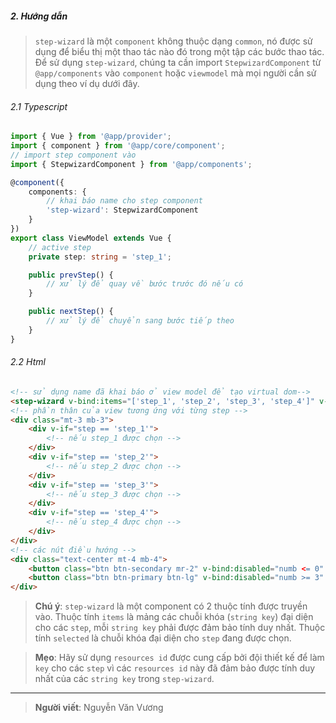 ##### 2. Hướng dẫn
> `step-wizard` là một `component` không thuộc dạng `common`, nó được sử dụng để biểu thị một thao tác nào đó trong một tập các bước thao tác. Để sử dụng `step-wizard`, chúng ta cần import `StepwizardComponent` từ `@app/components` vào `component` hoặc `viewmodel` mà mọi người cần sử dụng theo ví dụ dưới đây.

###### 2.1 Typescript
```typescript
import { Vue } from '@app/provider';
import { component } from '@app/core/component';
// import step component vào 
import { StepwizardComponent } from '@app/components';

@component({
    components: {
        // khai báo name cho step component
        'step-wizard': StepwizardComponent
    }
})
export class ViewModel extends Vue {
    // active step
    private step: string = 'step_1';

    public prevStep() {
        // xử lý để quay về bước trước đó nếu có
    }

    public nextStep() {
        // xử lý để chuyển sang bước tiếp theo
    }
}
```
###### 2.2 Html
```html
<!-- sử dụng name đã khai báo ở view model để tạo virtual dom-->
<step-wizard v-bind:items="['step_1', 'step_2', 'step_3', 'step_4']" v-bind:selected="step" />
<!-- phần thân của view tương ứng với từng step -->
<div class="mt-3 mb-3">
    <div v-if="step == 'step_1'">
        <!-- nếu step_1 được chọn -->
    </div>
    <div v-if="step == 'step_2'">
        <!-- nếu step_2 được chọn -->
    </div>
    <div v-if="step == 'step_3'">
        <!-- nếu step_3 được chọn -->
    </div>
    <div v-if="step == 'step_4'">
        <!-- nếu step_4 được chọn -->
    </div>
</div>
<!-- các nút điều hướng -->
<div class="text-center mt-4 mb-4">
    <button class="btn btn-secondary mr-2" v-bind:disabled="numb <= 0" v-on:click="prevStep">{{'step_back' | i18n}}</button>
    <button class="btn btn-primary btn-lg" v-bind:disabled="numb >= 3" v-on:click="nextStep">{{'step_forward' | i18n}}</button>
</div>
```
> **Chú ý**: `step-wizard` là một component có 2 thuộc tính được truyền vào. Thuộc tính `items` là mảng các chuỗi khóa (`string key`) đại diện cho các `step`, mỗi `string key` phải được đảm bảo tính duy nhất. Thuộc tính `selected` là chuỗi khóa đại diện cho `step` đang được chọn.

> **Mẹo**: Hãy sử dụng `resources id` được cung cấp bởi đội thiết kế để làm `key` cho các `step` vì các `resources id` này đã đảm bảo được tính duy nhất của các `string key` trong `step-wizard`.
<hr class="mt-5">

> **Người viết**: Nguyễn Văn Vương